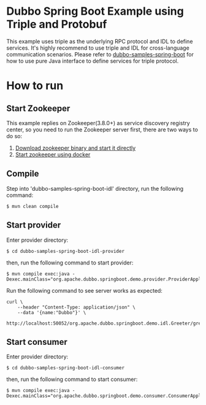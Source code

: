 # Dubbo Spring Boot Example using Triple and Protobuf

This example uses triple as the underlying RPC protocol and IDL to define services. It's highly recommend to use triple and IDL for cross-language communication scenarios. Please refer to [dubbo-samples-spring-boot](../dubbo-samples-spring-boot) for how to use pure Java interface to define services for triple protocol.

# How to run

## Start Zookeeper
This example replies on Zookeeper(3.8.0+) as service discovery registry center, so you need to run the Zookeeper server first, there are two ways to do so:
1. [Download zookeeper binary and start it directly](https://dubbo-next.staged.apache.org/zh-cn/overview/reference/integrations/zookeeper/#本地下载)
2. [Start zookeeper using docker](https://dubbo-next.staged.apache.org/zh-cn/overview/reference/integrations/zookeeper/#docker)

## Compile

Step into 'dubbo-samples-spring-boot-idl' directory, run the following command:

```shell
$ mvn clean compile
```

## Start provider

Enter provider directory:
```shell
$ cd dubbo-samples-spring-boot-idl-provider
```

then, run the following command to start provider:
```shell
$ mvn compile exec:java -Dexec.mainClass="org.apache.dubbo.springboot.demo.provider.ProviderApplication"
```

Run the following command to see server works as expected:
```shell
curl \
    --header "Content-Type: application/json" \
    --data '{name:"Dubbo"}' \
    http://localhost:50052/org.apache.dubbo.springboot.demo.idl.Greeter/greet/
```

## Start consumer

Enter provider directory:
```shell
$ cd dubbo-samples-spring-boot-idl-consumer
```

then, run the following command to start consumer:
```shell
$ mvn compile exec:java -Dexec.mainClass="org.apache.dubbo.springboot.demo.consumer.ConsumerApplication"
```




